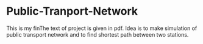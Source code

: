 # Public-Tranport-Network
This is my finThe text of project is given in pdf. Idea is to make simulation of public transport network and to find shortest path between two stations.
